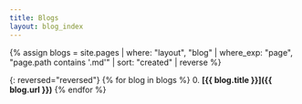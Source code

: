 ```yaml
---
title: Blogs
layout: blog_index
---
```


{% assign blogs = site.pages | where: "layout", "blog" | where_exp: "page", "page.path contains '.md'" | sort: "created" | reverse %}

{: reversed="reversed"}
{% for blog in blogs %}
0. **[{{ blog.title }}]({{ blog.url }})**
{% endfor %}
